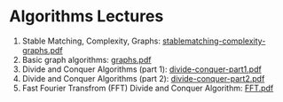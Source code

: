 # Algorithms Lectures

1. Stable Matching, Complexity, Graphs: [stablematching-complexity-graphs.pdf](https://github.com/user-attachments/files/20749732/stablematching-complexity-graphs.pdf)
2. Basic graph algorithms: [graphs.pdf](https://github.com/user-attachments/files/20749748/graphs.pdf)
3. Divide and Conquer Algorithms (part 1): [divide-conquer-part1.pdf](https://github.com/user-attachments/files/20749752/divide-conquer-part1.pdf)
4. Divide and Conquer Algorithms (part 2): [divide-conquer-part2.pdf](https://github.com/user-attachments/files/20749757/divide-conquer-part2.pdf)
5. Fast Fourier Transfrom (FFT) Divide and Conquer Algorithm: [FFT.pdf](https://github.com/user-attachments/files/20749772/FFT.pdf)




